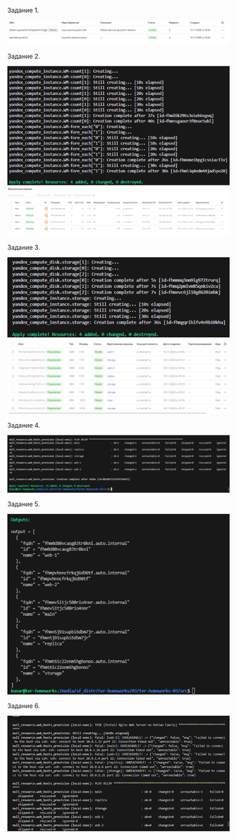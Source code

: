 Задание 1.

![Alt text](png/1.png)

Задание 2.

![Alt text](png/2.png)
![Alt text](png/3.png)

Задание 3.

![Alt text](png/4.png)
![Alt text](png/5.png)

Задание 4.

![Alt text](png/6.png)

Задание 5.

![Alt text](png/7.png)

Задание 6.

![Alt text](png/8.png)